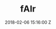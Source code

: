 ---
title: fAIr
Tool-name: fAIr
date: 2018-02-06 15:16:00 Z
position: 4
Block 0:
  Header: 
  Text: An open AI-assisted mapping service that aims to improve the efficiency and accuracy of mapping efforts
  Image: "https://cdn.hotosm.org/website/OAM+pics.png"
Block 1:
  Section: What is it?
  Header:  "The service uses AI models, specifically computer vision techniques, to detect objects such as buildings, roads, waterways, and trees from satellite and UAV imagery. The name fAIr is derived from the following terms:"
  Text: "**f**: for freedom and free and open-source software <br>
  **AI**: for Artificial Intelligence <br>
  **r**: for resilience and our responsibility for our communities and the role we play within humanitarian mapping"  
  Image: https://cdn.hotosm.org/website/open-source.png
  Tools:
  - Name: Learn More
    URL: https://fair-dev.hotosm.org/start-mapping
Block 2:
  Header: 
  Text: 
  Rectangle-1:
    Icon: fa-solid fa-users-gear
    Header: "fAIr: for whom?"
    Highlight: "fAIr is a new AI mapping service tailored for humanitarian OpenStreetMap (OSM) mappers. It aims to boost mapping efficiency by offering AI assistance on mobile and web platforms. Users can create and employ their own AI models, enhancing mapping efforts in their regions or for humanitarian causes."
  Rectangle-2:
    Icon: fa-solid fa-group-arrows-rotate
    Header: "What is fAIr exactly?"
    Highlight: "fAIr is a unique, open-source AI mapping tool. It empowers local communities to create and train AI models, fostering fairness and relevance in mapping. With constant community feedback, we combat biases and enhance living conditions in mapped areas."
  Rectangle-3:
    Icon: fa-solid fa-magnifying-glass
    Header: "How does it work?"
    Highlight: "fAIr uses AI models by humanitarian OSM mappers to detect map features from open-source satellite and UAV imagery. It suggests additions to OSM without mass import, providing accurate feedback loops to enhance model intelligence through corrections by OSM mappers."
Block 3:
  Header: "Why fAIr?"
  Highlight: Tasking Manager allows multiple individuals to work simultaneously on the same overall area, enabling rapid completion of the project.
  Text: "HOT sees that mappers can, on average, map between 1000-1500 buildings per working day without AI assistance. During an AI-assisted mapping pilot (2019-2020) supported by Microsoft, 18 million building footprints were extracted from satellite imagery for all of Tanzania and Uganda. HOT discovered during this pilot that this **average mapping nearly doubled** to 2500-3000 buildings being added to OSM per day with the assistance of high-quality AI open-source datasets.
  fAIr seek to solve three foreseen problems:
  <br>
  <br>
  **1. AI models openness:** AI-assisted mapping for humanitarian purposed feels like a black box. Useful open-source results coming from AI exists (e.g. [META's global roads dataset](https://mapwith.ai/) available in RapiD). However, the models (code) are currently not open-sourced.<br><br>
  **2. Model bias:** Having model biases means predicting over satellite imagery would be biassed toward the training dataset used to teach the AI model and the nature and quality of imagery is very different across the globe. Here are three different images from Asia and Africa show totally different nature of imagery:<br><br>
  ![OAM pics.png](https://cdn.hotosm.org/website/OAM+pics.png)
  Source: [OpenAerialMap](https://openaerialmap.org/)<br><br><br>
  **3. Lack of feedback:** There is no enhancement applied easily on the intelligence and accuracy of the AI models and humans are out of the loop when building the AI models, this due to AI models being either closed source or were built once and made available to end users so enhancements would require repeating the process from scratch..
  <br>
  <br>
  "
  Image: "/uploads/fair-fmtm-monrovia-digitizing.jpg" 
  Tools:
  - Name: Website
    URL: https://fair-dev.hotosm.org/
  - Name: fAIr GitHub
    URL: https://github.com/hotosm/fAIr
  - Name: HOT Docs
    URL: https://docs.hotosm.org/
Block 4:
  Header: Open Aerial Map (OAM)
  Text: OpenAerialMap is an open service to provide access to a commons of openly licensed imagery and map layer services. Download or contribute imagery to the growing commons of openly licensed imagery.
  Image: "https://cdn.hotosm.org/website/GAL+Group+for+Mapping+Tips+Post.jpg"
  Tools:
  - Name: Learn More
    URL: https://openaerialmap.org/
Block 5:
  Header: Field Mapping Tasking Manager (FMTM)
  Text: The FMTM is a standalone mobile and web application that works using OpenDataKit (ODK), a powerful data collection platform that leverages commonly-available mobile Android devices to enable people to input information including geospatial data in the field.
  Image: https://cdn.hotosm.org/website/open-source.png
  Tools:
  - Name: Learn More
    URL: https://fmtm.hotosm.org/
layout: product-pages
---